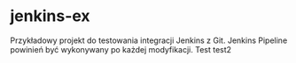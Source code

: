 # jenkins-ex

Przykładowy projekt do testowania integracji Jenkins z Git.
Jenkins Pipeline powinień być wykonywany po każdej modyfikacji.
Test
test2
